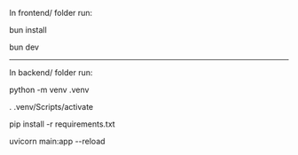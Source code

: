In frontend/ folder run:

  bun install
  
  bun dev

---
In backend/ folder run:

  python -m venv .venv
  
  . .venv/Scripts/activate
  
  pip install -r requirements.txt
  
  uvicorn main:app --reload
